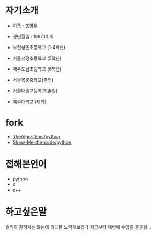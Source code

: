 # 자기소개

- 이름 : 조영우
- 생년월일 : 1997.10.15

- 부천상인초등학교 (1-4학년)
- 서울서정초등학교 (5학년)
- 제주도남초등학교 (6학년)
- 서울목운중학교(졸업)
- 서울대일고등학교(졸업)
- 제주대학교 (재학)

# fork
- [TheAlgorithms/python](https://github.com/dudndp6/Python)
- [Show-Me-the-code/python](https://github.com/dudndp6/python-1)

# 접해본언어
- python
- c
- c++

# 하고싶은말
솔직히 잘하지는 않는데 최대한 노력해보겠다 지금부터 저번에 수업을 들을걸...
